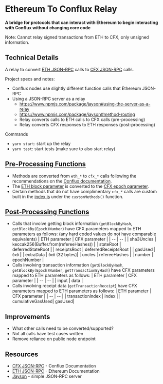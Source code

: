 # Ethereum To Conflux Relay

**A bridge for protocols that can interact with Ethereum to begin interacting with Conflux without changing core code**

Note: Cannot relay signed transactions from ETH to CFX, only unsigned information.

## Technical Details

A relay to convert [ETH JSON-RPC](https://github.com/ethereum/wiki/wiki/JSON-RPC) calls to [CFX JSON-RPC](https://developer.conflux-chain.org/docs/conflux-doc/docs/json_rpc/) calls.

Project specs and notes:

- Conflux nodes use slightly different function calls that Ethereum JSON-RPC
- Using a JSON-RPC server as a relay
  - https://www.npmjs.com/package/jayson#using-the-server-as-a-relay
  - https://www.npmjs.com/package/jayson#method-routing
  - Relay converts calls to ETH calls to CFX calls (pre-processing)
  - Relay converts CFX responses to ETH responses (post-processing)

Commands

- `yarn start`: start up the relay
- `yarn test`: start tests (make sure to also start relay)

## [Pre-Processing Functions](./utils/preprocess.js)
- Methods are converted from `eth_*` to `cfx_*` calls following the recommendations on the [Conflux documentation](https://developer.conflux-chain.org/docs/conflux-doc/docs/json_rpc#migrating-from-ethereum-json-rpc).
- The [ETH block parameter](https://eth.wiki/json-rpc/API#the-default-block-parameter) is converted to the [CFX epoch parameter](https://developer.conflux-chain.org/docs/conflux-doc/docs/json_rpc/#the-epoch-number-parameter).
- Certain methods that do not have complimentary `cfx_*` calls are custom built in the [index.js](./index.js) under the `customMethods()` function.

## [Post-Processing Functions](./utils/postprocess.js)

- Calls that involve getting block information (`getBlockByHash`, `getBlockBy(Epoch)Number`) have CFX parameters mapped to ETH parameters as follows: (any hard coded values do not have comparable equivalents)
  | ETH parameter | CFX parameter |
  | -- | -- |
  | sha3Uncles | keccak256(Buffer.from(refereeHashes)) |
  | stateRoot | deferredStateRoot |
  | receiptsRoot | deferredReceiptsRoot |
  | gasUsed | `0x0` |
  | extraData | `0x0` (32 bytes)|
  | uncles | refereeHashes |
  | number | epochNumber |
- Calls involving transaction information (`getBlockByHash`, `getBlockBy(Epoch)Number`, `getTransactionByHash`) have CFX parameters mapped to ETH parameters as follows:
  | ETH parameter | CFX parameter |
  | -- | -- |
  | input | data |
- Calls involving receipt data (`getTransactionReceipt`) have CFX parameters mapped to ETH parameters as follows:
  | ETH parameter | CFX parameter |
  | -- | -- |
  | transactionIndex | index |
  | cumulativeGasUsed| gasUsed|

## Improvements

- What other calls need to be converted/supported?
- Not all calls have test cases written
- Remove reliance on public node endpoint

## Resources

- [CFX JSON-RPC](https://developer.conflux-chain.org/docs/conflux-doc/docs/json_rpc/) - Conflux Documentation
- [ETH JSON-RPC](https://github.com/ethereum/wiki/wiki/JSON-RPC) - Ethereum Documentation
- [Jayson](https://github.com/tedeh/jayson) - simple JSON-RPC server
